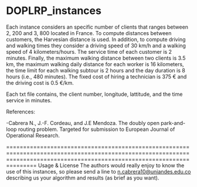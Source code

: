 # DOPLRP_instances

Each instance considers an specific number of clients that ranges between 2, 200 and 3, 800 located in France. To compute distances between customers, the Harvesian distance is used. In addition, to compute driving and walking times they consider a driving speed of 30 km/h and a walking
speed of 4 kilometers/hours. The service time of each customer is 2 minutes. Finally, the maximum walking distance between two clients is 3.5 km, the maximum walking daily distance for each worker is 16 kilometers, the time limit for each walking subtour is 2 hours and the day duration is 8 hours (i.e., 480 minutes). The fixed cost of hiring a technician is 375 € and the driving cost is 0.5 €/km.

Each txt file contains, the client number, longitude, lattitude, and the time service in minutes. 

References:

-Cabrera N., J.-F. Cordeau, and J.E Mendoza. The doubly open park-and-loop routing problem. Targeted for submission to European Journal of Operational Research.


=========================================================================================================================================================================== Usage & License
The authors would really enjoy to know the use of this instances, so please send a line to n.cabrera10@uniandes.edu.co describing us your algorithm and results (as brief as you want).
